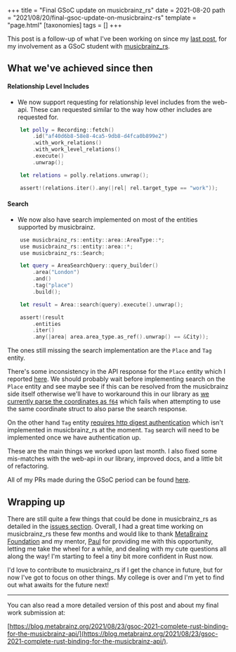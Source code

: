 +++
title = "Final GSoC update on musicbrainz_rs"
date = 2021-08-20
path = "2021/08/20/final-gsoc-update-on-musicbrainz-rs"
template = "page.html"
[taxonomies]
tags = []
+++

This post is a follow-up of what I've been working on since my [last post](/2021/07/15/gsoc-with-metabrainz-in-rust/),
for my involvement as a GSoC student with [musicbrainz_rs](https://github.com/oknozor/musicbrainz_rs).

## What we've achieved since then

#### Relationship Level Includes

- We now support requesting for relationship level includes from the web-api.
  These can requested similar to the way how other includes are requested for.
```swift
    let polly = Recording::fetch()
        .id("af40d6b8-58e8-4ca5-9db8-d4fca0b899e2")
        .with_work_relations()
        .with_work_level_relations()
        .execute()
        .unwrap();

    let relations = polly.relations.unwrap();

    assert!(relations.iter().any(|rel| rel.target_type == "work"));
```

#### Search

- We now also have search implemented on most of the entities supported by musicbrainz.
```swift
    use musicbrainz_rs::entity::area::AreaType::*;
    use musicbrainz_rs::entity::area::*;
    use musicbrainz_rs::Search;

    let query = AreaSearchQuery::query_builder()
        .area("London")
        .and()
        .tag("place")
        .build();

    let result = Area::search(query).execute().unwrap();

    assert!(result
        .entities
        .iter()
        .any(|area| area.area_type.as_ref().unwrap() == &City));
```
  The ones still missing the search implementation are the `Place` and `Tag` entity.

  There's some inconsistency in the API response for the `Place` entity which I reported
[here](https://tickets.metabrainz.org/browse/SEARCH-664). We should probably wait before implementing
search on the `Place` entity and see maybe see if this can be resolved from the musicbrainz side
itself otherwise we'll have to workaround this in our library as
[we currently parse the coordinates as `f64`](https://github.com/oknozor/musicbrainz_rs/blob/ae0fd81fecb8897514d9c211ba52650cd1512ab1/src/entity/place.rs#L45-L49)
which fails when attempting to use the same coordinate struct to also parse the search response.

  On the other hand `Tag` entity [requires http digest authentication](https://musicbrainz.org/doc/MusicBrainz_API#Misc_inc.3D_arguments)
which isn't implemented in musicbrainz_rs at the moment. `Tag` search will need to be implemented once
we have authentication up.

These are the main things we worked upon last month. I also fixed some mis-matches with the web-api in
our library, improved docs, and a little bit of refactoring.

All of my PRs made during the GSoC period can be found [here](https://github.com/oknozor/musicbrainz_rs/pulls?q=is%3Apr+author%3Aritiek+created%3A%3C%3D2021-08-23).

## Wrapping up

There are still quite a few things that could be done in musicbrainz_rs as detailed in the
[issues section](https://github.com/oknozor/musicbrainz_rs/issues). Overall, I had a great time working on
musicbrainz_rs these few months and would like to thank [MetaBrainz Foundation](https://metabrainz.org/)
and my mentor, [Paul](https://github.com/oknozor/) for providing me with this opportunity, letting me
take the wheel for a while, and dealing with my cute questions all along the way! I'm starting to feel
a tiny bit more confident in Rust now.

I'd love to contribute to musicbrainz_rs if I get the chance in future, but for now I've got to focus
on other things. My college is over and I'm yet to find out what awaits for the future next!

--------

You can also read a more detailed version of this post and about my final work submission at:

[https://blog.metabrainz.org/2021/08/23/gsoc-2021-complete-rust-binding-for-the-musicbrainz-api/](https://blog.metabrainz.org/2021/08/23/gsoc-2021-complete-rust-binding-for-the-musicbrainz-api/).
